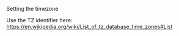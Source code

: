 





Setting the timezone

Use the TZ identifier here: https://en.wikipedia.org/wiki/List_of_tz_database_time_zones#List